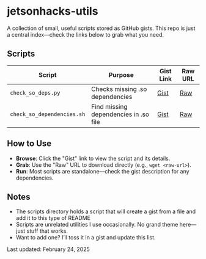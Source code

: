# jetsonhacks-utils

A collection of small, useful scripts stored as GitHub gists. This repo is just a central index—check the links below to grab what you need.

## Scripts
| Script             | Purpose                         | Gist Link                              | Raw URL                                  |
|--------------------|---------------------------------|----------------------------------------|------------------------------------------|
| `check_so_deps.py`| Checks missing .so dependencies | [Gist](https://gist.github.com/username/abc123) | [Raw](https://gist.githubusercontent.com/username/abc123/raw/check_so_deps.py) |
| `check_so_dependencies.sh` | Find missing dependencies in .so file | [Gist](https://gist.github.com/jetsonhacks/3bd3e4a1c7a8d0e81a6126a9e05d4e25) | [Raw](https://gist.githubusercontent.com/jetsonhacks/3bd3e4a1c7a8d0e81a6126a9e05d4e25/raw/27a571d4de603b28a6a565fee7baa14b8667d1f5/check_so_dependencies.sh) |

## How to Use
- **Browse**: Click the "Gist" link to view the script and its details.
- **Grab**: Use the "Raw" URL to download directly (e.g., `wget <raw-url>`).
- **Run**: Most scripts are standalone—check the gist description for any dependencies.

## Notes
- The scripts directory holds a script that will create a gist from a file and add it to this type of README
- Scripts are unrelated utilities I use occasionally. No grand theme here—just stuff that works.
- Want to add one? I’ll toss it in a gist and update this list.

Last updated: February 24, 2025
